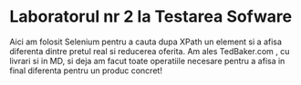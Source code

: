 # Laboratorul nr 2 la Testarea Sofware 

Aici am folosit Selenium pentru a cauta dupa XPath un element si a afisa diferenta dintre pretul real si reducerea oferita. 
Am ales TedBaker.com , cu livrari si in MD, si deja am facut toate operatiile necesare pentru a afisa in final diferenta pentru un produc concret! 